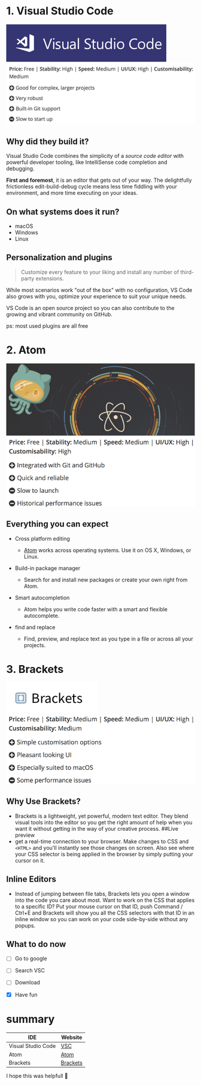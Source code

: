 # 1. Visual Studio Code
![Visual studio code logo](screenshot1.png)
![Visual studio + and -](screenshot2.png)
## Why did they build it?
Visual Studio Code combines the simplicity of a *source code editor* with powerful developer tooling, like IntelliSense code completion and debugging.

**First and foremost**, it is an editor that gets out of your way. The delightfully frictionless edit-build-debug cycle means less time fiddling with your environment, and more time executing on your ideas.

## On what systems does it run?
* macOS
* Windows 
* Linux

## Personalization and plugins 
>Customize every feature to your liking and install any number of third-party extensions. 

While most scenarios work "out of the box" with no configuration, VS Code also grows with you, optimize your experience to suit your unique needs. 

VS Code is an open source project so you can also contribute to the growing and vibrant community on GitHub.

ps: most used plugins are all free 

# 2. Atom 
![Atom logo](screenshot3.png)
![Atom + and -](screenshot4.png)

## Everything you can expect
* Cross platform editing
   * [Atom](https://atom.io) works across operating systems. Use it on OS X, Windows, or Linux.

* Build-in package manager
    * Search for and install new packages or create your own right from Atom.

* Smart autocompletion
    * Atom helps you write code faster with a smart and flexible autocomplete.

* find and replace
    * Find, preview, and replace text as you type in a file or across all your projects.

# 3. Brackets
![Brackets logo](screenshot5.png)
![Brackets + and -](screenshot6.png)
## Why Use Brackets?

* Brackets is a lightweight, yet powerful, modern text editor. They blend visual tools into the editor so you get the right amount of help when you want it without getting in the way of your creative process. 
##Live preview
* get a real-time connection to your browser. Make changes to CSS and `<HTML>` and you'll instantly see those changes on screen. 
Also see where your CSS selector is being applied in the browser by simply putting your cursor on it. 

## Inline Editors
* Instead of jumping between file tabs, Brackets lets you open a window into the code you care about most. 
Want to work on the CSS that applies to a specific ID? Put your mouse cursor on that ID, push Command / Ctrl+E and Brackets will show
 you all the CSS selectors with that ID in an inline window so you can work on your code side-by-side without any popups.


## What to do now

- [ ] Go to google
- [ ] Search VSC
- [ ] Download
- [x] Have fun


 # summary 
 IDE | Website
------------ | -------------
Visual Studio Code| [VSC](https://code.visualstudio.com)
Atom | [Atom](https://atom.io)
Brackets | [Brackets](http://brackets.io)

I hope this was helpfull :raised_hands:
